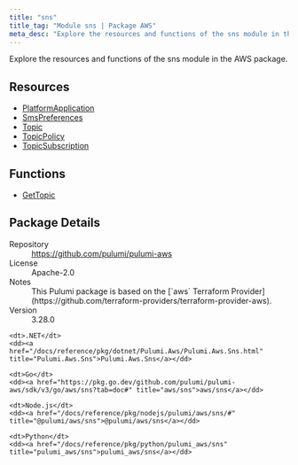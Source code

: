 ```yaml
---
title: "sns"
title_tag: "Module sns | Package AWS"
meta_desc: "Explore the resources and functions of the sns module in the AWS package."
---
```


<!-- WARNING: this file was generated by Pulumi Docs Generator. -->
<!-- Do not edit by hand unless you're certain you know what you are doing! -->

Explore the resources and functions of the sns module in the AWS package.

<h2 id="resources">Resources</h2>
<ul class="api">
    <li><a href="platformapplication" title="PlatformApplication"><span class="symbol resource"></span>PlatformApplication</a></li>
    <li><a href="smspreferences" title="SmsPreferences"><span class="symbol resource"></span>SmsPreferences</a></li>
    <li><a href="topic" title="Topic"><span class="symbol resource"></span>Topic</a></li>
    <li><a href="topicpolicy" title="TopicPolicy"><span class="symbol resource"></span>TopicPolicy</a></li>
    <li><a href="topicsubscription" title="TopicSubscription"><span class="symbol resource"></span>TopicSubscription</a></li>
</ul>

<h2 id="functions">Functions</h2>
<ul class="api">
    <li><a href="gettopic" title="GetTopic"><span class="symbol function"></span>GetTopic</a></li>
</ul>

<h2 id="package-details">Package Details</h2>
<dl class="package-details">
	<dt>Repository</dt>
	<dd><a href="https://github.com/pulumi/pulumi-aws">https://github.com/pulumi/pulumi-aws</a></dd>
	<dt>License</dt>
	<dd>Apache-2.0</dd>
	<dt>Notes</dt>
	<dd>This Pulumi package is based on the [`aws` Terraform Provider](https://github.com/terraform-providers/terraform-provider-aws).</dd>
	<dt>Version</dt>
	<dd>3.28.0</dd>
</dl>



<dl class="tabular">

    <dt>.NET</dt>
    <dd><a href="/docs/reference/pkg/dotnet/Pulumi.Aws/Pulumi.Aws.Sns.html" title="Pulumi.Aws.Sns">Pulumi.Aws.Sns</a></dd>

    <dt>Go</dt>
    <dd><a href="https://pkg.go.dev/github.com/pulumi/pulumi-aws/sdk/v3/go/aws/sns?tab=doc#" title="aws/sns">aws/sns</a></dd>

    <dt>Node.js</dt>
    <dd><a href="/docs/reference/pkg/nodejs/pulumi/aws/sns/#" title="@pulumi/aws/sns">@pulumi/aws/sns</a></dd>

    <dt>Python</dt>
    <dd><a href="/docs/reference/pkg/python/pulumi_aws/sns" title="pulumi_aws/sns">pulumi_aws/sns</a></dd>

</dl>

